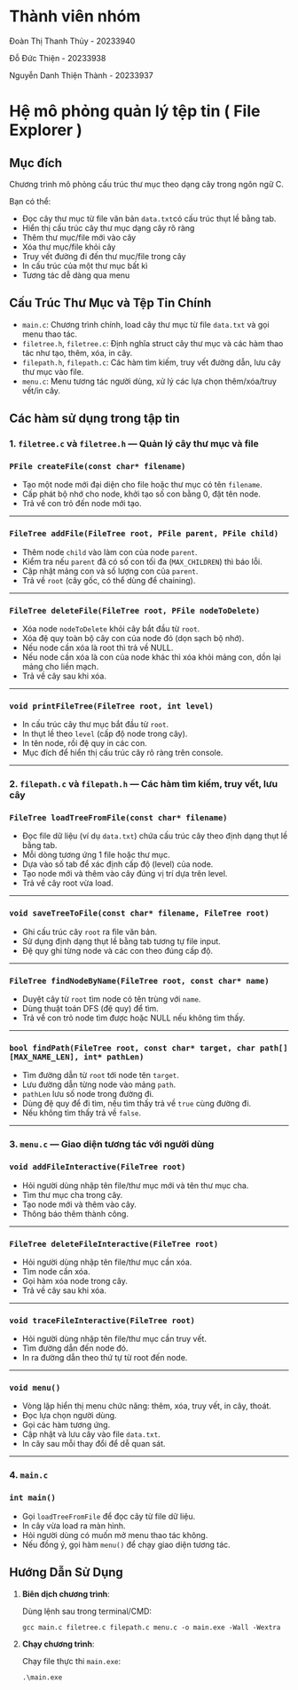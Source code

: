 # Thành viên nhóm

Đoàn Thị Thanh Thủy - 20233940

Đỗ Đức Thiện - 20233938

Nguyễn Danh Thiện Thành - 20233937

# Hệ mô phỏng quản lý tệp tin ( File Explorer )

## Mục đích

Chương trình mô phỏng cấu trúc thư mục theo dạng cây trong ngôn ngữ C.

Bạn có thể: 

- Đọc cây thư mục từ file văn bản `data.txt`có cấu trúc thụt lề bằng tab.
- Hiển thị cấu trúc cây thư mục dạng cây rõ ràng
- Thêm thư mục/file mới vào cây
- Xóa thư mục/file khỏi cây
- Truy vết đường đi đến thư mục/file trong cây
- In cấu trúc của một thư mục bất kì
- Tương tác dễ dàng qua menu

## Cấu Trúc Thư Mục và Tệp Tin Chính

- `main.c`: Chương trình chính, load cây thư mục từ file `data.txt` và gọi menu thao tác.
- `filetree.h`, `filetree.c`: Định nghĩa struct cây thư mục và các hàm thao tác như tạo, thêm, xóa, in cây.
- `filepath.h`, `filepath.c`: Các hàm tìm kiếm, truy vết đường dẫn, lưu cây thư mục vào file.
- `menu.c`: Menu tương tác người dùng, xử lý các lựa chọn thêm/xóa/truy vết/in cây.

## Các hàm sử dụng trong tập tin

### 1. `filetree.c` và `filetree.h` — Quản lý cây thư mục và file

### `PFile createFile(const char* filename)`

- Tạo một node mới đại diện cho file hoặc thư mục có tên `filename`.
- Cấp phát bộ nhớ cho node, khởi tạo số con bằng 0, đặt tên node.
- Trả về con trỏ đến node mới tạo.

---

### `FileTree addFile(FileTree root, PFile parent, PFile child)`

- Thêm node `child` vào làm con của node `parent`.
- Kiểm tra nếu `parent` đã có số con tối đa (`MAX_CHILDREN`) thì báo lỗi.
- Cập nhật mảng con và số lượng con của `parent`.
- Trả về `root` (cây gốc, có thể dùng để chaining).

---

### `FileTree deleteFile(FileTree root, PFile nodeToDelete)`

- Xóa node `nodeToDelete` khỏi cây bắt đầu từ `root`.
- Xóa đệ quy toàn bộ cây con của node đó (dọn sạch bộ nhớ).
- Nếu node cần xóa là root thì trả về NULL.
- Nếu node cần xóa là con của node khác thì xóa khỏi mảng con, dồn lại mảng cho liền mạch.
- Trả về cây sau khi xóa.

---

### `void printFileTree(FileTree root, int level)`

- In cấu trúc cây thư mục bắt đầu từ `root`.
- In thụt lề theo `level` (cấp độ node trong cây).
- In tên node, rồi đệ quy in các con.
- Mục đích để hiển thị cấu trúc cây rõ ràng trên console.

---

### 2. `filepath.c` và `filepath.h` — Các hàm tìm kiếm, truy vết, lưu cây

### `FileTree loadTreeFromFile(const char* filename)`

- Đọc file dữ liệu (ví dụ `data.txt`) chứa cấu trúc cây theo định dạng thụt lề bằng tab.
- Mỗi dòng tương ứng 1 file hoặc thư mục.
- Dựa vào số tab để xác định cấp độ (level) của node.
- Tạo node mới và thêm vào cây đúng vị trí dựa trên level.
- Trả về cây root vừa load.

---

### `void saveTreeToFile(const char* filename, FileTree root)`

- Ghi cấu trúc cây `root` ra file văn bản.
- Sử dụng định dạng thụt lề bằng tab tương tự file input.
- Đệ quy ghi từng node và các con theo đúng cấp độ.

---

### `FileTree findNodeByName(FileTree root, const char* name)`

- Duyệt cây từ `root` tìm node có tên trùng với `name`.
- Dùng thuật toán DFS (đệ quy) để tìm.
- Trả về con trỏ node tìm được hoặc NULL nếu không tìm thấy.

---

### `bool findPath(FileTree root, const char* target, char path[][MAX_NAME_LEN], int* pathLen)`

- Tìm đường dẫn từ `root` tới node tên `target`.
- Lưu đường dẫn từng node vào mảng `path`.
- `pathLen` lưu số node trong đường đi.
- Dùng đệ quy để đi tìm, nếu tìm thấy trả về `true` cùng đường đi.
- Nếu không tìm thấy trả về `false`.

---

### 3. `menu.c` — Giao diện tương tác với người dùng

### `void addFileInteractive(FileTree root)`

- Hỏi người dùng nhập tên file/thư mục mới và tên thư mục cha.
- Tìm thư mục cha trong cây.
- Tạo node mới và thêm vào cây.
- Thông báo thêm thành công.

---

### `FileTree deleteFileInteractive(FileTree root)`

- Hỏi người dùng nhập tên file/thư mục cần xóa.
- Tìm node cần xóa.
- Gọi hàm xóa node trong cây.
- Trả về cây sau khi xóa.

---

### `void traceFileInteractive(FileTree root)`

- Hỏi người dùng nhập tên file/thư mục cần truy vết.
- Tìm đường dẫn đến node đó.
- In ra đường dẫn theo thứ tự từ root đến node.

---

### `void menu()`

- Vòng lặp hiển thị menu chức năng: thêm, xóa, truy vết, in cây, thoát.
- Đọc lựa chọn người dùng.
- Gọi các hàm tương ứng.
- Cập nhật và lưu cây vào file `data.txt`.
- In cây sau mỗi thay đổi để dễ quan sát.

---

### 4. `main.c`

### `int main()`

- Gọi `loadTreeFromFile` để đọc cây từ file dữ liệu.
- In cây vừa load ra màn hình.
- Hỏi người dùng có muốn mở menu thao tác không.
- Nếu đồng ý, gọi hàm `menu()` để chạy giao diện tương tác.

## Hướng Dẫn Sử Dụng

1. **Biên dịch chương trình**:
    
    Dùng lệnh sau trong terminal/CMD:
    
    ```
    gcc main.c filetree.c filepath.c menu.c -o main.exe -Wall -Wextra
    ```
    
2. **Chạy chương trình**:
    
    Chạy file thực thi `main.exe`: 
    ```
    .\main.exe
    ```

